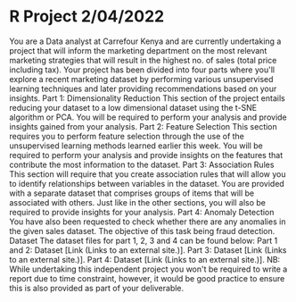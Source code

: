 # R Project 2/04/2022
 You are a Data analyst at Carrefour Kenya and are currently undertaking a project that will inform the marketing department on the most relevant marketing strategies that will result in the highest no. of sales (total price including tax). Your project has been divided into four parts where you'll explore a recent marketing dataset by performing various unsupervised learning techniques and later providing recommendations based on your insights.  Part 1: Dimensionality Reduction  This section of the project entails reducing your dataset to a low dimensional dataset using the t-SNE algorithm or PCA. You will be required to perform your analysis and provide insights gained from your analysis.  Part 2: Feature Selection  This section requires you to perform feature selection through the use of the unsupervised learning methods learned earlier this week. You will be required to perform your analysis and provide insights on the features that contribute the most information to the dataset.  Part 3: Association Rules  This section will require that you create association rules that will allow you to identify relationships between variables in the dataset. You are provided with a separate dataset that comprises groups of items that will be associated with others. Just like in the other sections, you will also be required to provide insights for your analysis.  Part 4: Anomaly Detection  You have also been requested to check whether there are any anomalies in the given sales dataset. The objective of this task being fraud detection.  Dataset  The dataset files for part 1, 2, 3 and 4 can be found below:  Part 1 and 2: Dataset [Link (Links to an external site.)]. Part 3: Dataset [Link (Links to an external site.)]. Part 4: Dataset [Link (Links to an external site.)]. NB: While undertaking this independent project you won't be required to write a report due to time constraint, however, it would be good practice to ensure this is also provided as part of your deliverable.
